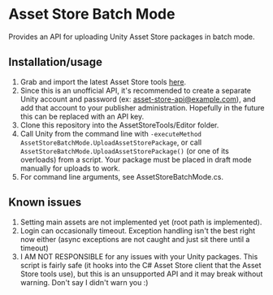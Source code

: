 # Asset Store Batch Mode
Provides an API for uploading Unity Asset Store packages in batch mode.

## Installation/usage
1. Grab and import the latest Asset Store tools [here](http://u3d.as/1sF).
2. Since this is an unofficial API, it's recommended to create a separate Unity account and password (ex: asset-store-api@example.com), and add that account to your publisher administration. Hopefully in the future this can be replaced with an API key.
3. Clone this repository into the AssetStoreTools/Editor folder.
4. Call Unity from the command line with `-executeMethod AssetStoreBatchMode.UploadAssetStorePackage`, or call `AssetStoreBatchMode.UploadAssetStorePackage()` (or one of its overloads) from a script. Your package must be placed in draft mode manually for uploads to work.
5. For command line arguments, see AssetStoreBatchMode.cs.

## Known issues
1. Setting main assets are not implemented yet (root path is implemented).
2. Login can occasionally timeout. Exception handling isn't the best right now either (async exceptions are not caught and just sit there until a timeout)
3. I AM NOT RESPONSIBLE for any issues with your Unity packages. This script is fairly safe (it hooks into the C# Asset Store client that the Asset Store tools use), but this is an unsupported API and it may break without warning. Don't say I didn't warn you :)
